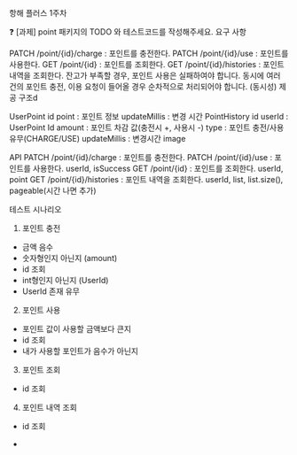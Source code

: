 항해 플러스 1주차

❓ [과제] point 패키지의 TODO 와 테스트코드를 작성해주세요.
요구 사항

PATCH /point/{id}/charge : 포인트를 충전한다.
PATCH /point/{id}/use : 포인트를 사용한다.
GET /point/{id} : 포인트를 조회한다.
GET /point/{id}/histories : 포인트 내역을 조회한다.
잔고가 부족할 경우, 포인트 사용은 실패하여야 합니다.
동시에 여러 건의 포인트 충전, 이용 요청이 들어올 경우 순차적으로 처리되어야 합니다. (동시성)
제공 구조d

UserPoint
id
point : 포인트 정보
updateMillis : 변경 시간
PointHistory
id
userId : UserPoint Id
amount : 포인트 차감 값(충전시 +, 사용시 -)
type : 포인트 충전/사용 유무(CHARGE/USE)
updateMillis : 변경시간
image

API
PATCH /point/{id}/charge : 포인트를 충전한다.
PATCH /point/{id}/use : 포인트를 사용한다.
userId, isSuccess
GET /point/{id} : 포인트를 조회한다.
userId, point
GET /point/{id}/histories : 포인트 내역을 조회한다.
userId, list<pointhistory>, list.size(), pageable(시간 나면 추가)


테스트 시나리오
1. 포인트 충전
- 금액 음수
- 숫자형인지 아닌지 (amount)
- id 조회
- int형인지 아닌지 (UserId)
- UserId 존재 유무

2. 포인트 사용
- 포인트 값이 사용할 금액보다 큰지
- id 조회
- 내가 사용할 포인트가 음수가 아닌지

3. 포인트 조회
- id 조회

4. 포인트 내역 조회
- ‭id 조회

- 

